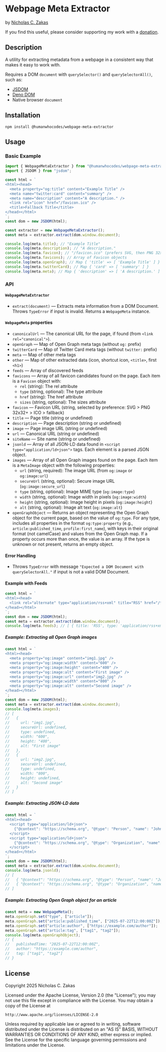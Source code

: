 # Webpage Meta Extractor

by [Nicholas C. Zakas](https://humanwhocodes.com)

If you find this useful, please consider supporting my work with a [donation](https://humanwhocodes.com/donate).

## Description

A utility for extracting metadata from a webpage in a consistent way that makes it easy to work with.

Requires a DOM `document` with `querySelector()` and `querySelectorAll()`, such as:

- [JSDOM](https://github.com/jsdom/jsdom)
- [Deno DOM](https://github.com/b-fuze/deno-dom)
- Native browser `document`

## Installation

```shell
npm install @humanwhocodes/webpage-meta-extractor
```

## Usage

### Basic Example

```js
import { WebpageMetaExtractor } from "@humanwhocodes/webpage-meta-extractor";
import { JSDOM } from "jsdom";

const html = `
<html><head>
  <meta property="og:title" content="Example Title" />
  <meta name="twitter:card" content="summary" />
  <meta name="description" content="A description." />
  <link rel="icon" href="/favicon.ico" />
  <title>Fallback Title</title>
</head></html>
`;
const dom = new JSDOM(html);

const extractor = new WebpageMetaExtractor();
const meta = extractor.extract(dom.window.document);

console.log(meta.title); // "Example Title"
console.log(meta.description); // "A description."
console.log(meta.favicon); // "/favicon.ico" (prefers SVG, then PNG 32x32+, then ICO, then fallback)
console.log(meta.favicons); // Array of Favicon objects
console.log(meta.openGraph); // Map { 'title' => [ 'Example Title' ] }
console.log(meta.twitterCard); // Map { 'card' => [ 'summary' ] }
console.log(meta.meta); // Map { 'description' => [ 'A description.' ] }
```

### API

#### `WebpageMetaExtractor`

- `extract(document)` — Extracts meta information from a DOM Document. Throws `TypeError` if input is invalid. Returns a `WebpageMeta` instance.

#### `WebpageMeta` properties

- `canonicalUrl` — The canonical URL for the page, if found (from `<link rel="canonical">`).
- `openGraph` — Map of Open Graph meta tags (without `og:` prefix)
- `twitterCard` — Map of Twitter Card meta tags (without `twitter:` prefix)
- `meta` — Map of other meta tags
- `other` — Map of other extracted data (icon, shortcut icon, `<title>`, first `<h1>`)
- `feeds` — Array of discovered feeds
- `favicons` — Array of all favicon candidates found on the page. Each item is a `Favicon` object with:
    - `rel` (string): The rel attribute
    - `type` (string, optional): The type attribute
    - `href` (string): The href attribute
    - `sizes` (string, optional): The sizes attribute
- `favicon` — Favicon URL (string, selected by preference: SVG > PNG 32x32+ > ICO > fallback)
- `title` — Page title (string or undefined)
- `description` — Page description (string or undefined)
- `image` — Page image URL (string or undefined)
- `url` — Canonical URL (string or undefined)
- `siteName` — Site name (string or undefined)
- `jsonld` — Array of all JSON-LD data found in `<script type="application/ld+json">` tags. Each element is a parsed JSON object.
- `images` — Array of all Open Graph images found on the page. Each item is a `MetaImage` object with the following properties:
    - `url` (string, required): The image URL (from `og:image` or `og:image:url`)
    - `secureUrl` (string, optional): Secure image URL (`og:image:secure_url`)
    - `type` (string, optional): Image MIME type (`og:image:type`)
    - `width` (string, optional): Image width in pixels (`og:image:width`)
    - `height` (string, optional): Image height in pixels (`og:image:height`)
    - `alt` (string, optional): Image alt text (`og:image:alt`)
- `openGraphObject` — Returns an object representing the Open Graph object for the current page, based on the value of `og:type`. For any type, includes all properties in the format `og:type:property` (e.g., `article:published_time`, `profile:first_name`), with keys in their original format (not camelCase) and values from the Open Graph map. If a property occurs more than once, the value is an array. If the type is unknown or not present, returns an empty object.

#### Error Handling

- Throws `TypeError` with message `"Expected a DOM Document with querySelectorAll."` if input is not a valid DOM Document.

#### Example with Feeds

```js
const html = `
<html><head>
  <link rel="alternate" type="application/rss+xml" title="RSS" href="/feed.xml" />
</head></html>
`;
const dom = new JSDOM(html);
const meta = extractor.extract(dom.window.document);
console.log(meta.feeds); // [ { title: 'RSS', type: 'application/rss+xml', href: '/feed.xml' } ]
```

##### Example: Extracting all Open Graph images

```js
const html = `
<html><head>
  <meta property="og:image" content="img1.jpg" />
  <meta property="og:image:width" content="600" />
  <meta property="og:image:height" content="400" />
  <meta property="og:image:alt" content="First image" />
  <meta property="og:image:url" content="img2.jpg" />
  <meta property="og:image:width" content="800" />
  <meta property="og:image:alt" content="Second image" />
</head></html>
`;
const dom = new JSDOM(html);
const meta = extractor.extract(dom.window.document);
console.log(meta.images);
// [
//   {
//     url: "img1.jpg",
//     secureUrl: undefined,
//     type: undefined,
//     width: "600",
//     height: "400",
//     alt: "First image"
//   },
//   {
//     url: "img2.jpg",
//     secureUrl: undefined,
//     type: undefined,
//     width: "800",
//     height: undefined,
//     alt: "Second image"
//   }
// ]
```

##### Example: Extracting JSON-LD data

```js
const html = `
<html><head>
  <script type="application/ld+json">
    {"@context": "https://schema.org", "@type": "Person", "name": "John Doe"}
  </script>
  <script type="application/ld+json">
    {"@context": "https://schema.org", "@type": "Organization", "name": "Acme Corp"}
  </script>
</head></html>
`;
const dom = new JSDOM(html);
const meta = extractor.extract(dom.window.document);
console.log(meta.jsonld);
// [
//   { "@context": "https://schema.org", "@type": "Person", "name": "John Doe" },
//   { "@context": "https://schema.org", "@type": "Organization", "name": "Acme Corp" }
// ]
```

##### Example: Extracting Open Graph object for an article

```js
const meta = new WebpageMeta();
meta.openGraph.set("type", ["article"]);
meta.openGraph.set("article:published_time", ["2025-07-22T12:00:00Z"]);
meta.openGraph.set("article:author", ["https://example.com/author"]);
meta.openGraph.set("article:tag", ["tag1", "tag2"]);
console.log(meta.openGraphObject);
// {
//   publishedTime: "2025-07-22T12:00:00Z",
//   author: "https://example.com/author",
//   tag: ["tag1", "tag2"]
// }
```

## License

Copyright 2025 Nicholas C. Zakas

Licensed under the Apache License, Version 2.0 (the "License");
you may not use this file except in compliance with the License.
You may obtain a copy of the License at

    http://www.apache.org/licenses/LICENSE-2.0

Unless required by applicable law or agreed to in writing, software
distributed under the License is distributed on an "AS IS" BASIS,
WITHOUT WARRANTIES OR CONDITIONS OF ANY KIND, either express or implied.
See the License for the specific language governing permissions and
limitations under the License.
